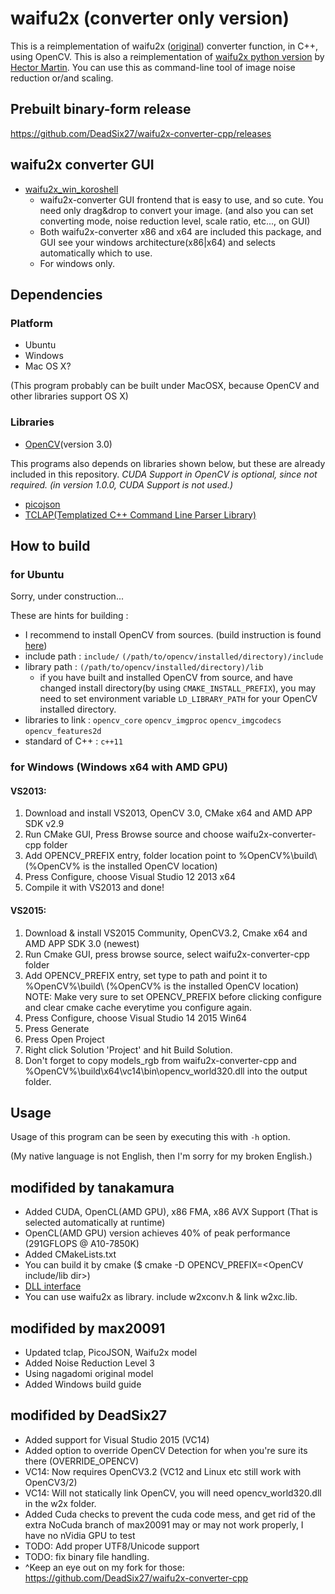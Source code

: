# waifu2x (converter only version)

This is a reimplementation of waifu2x ([original](https://github.com/nagadomi/waifu2x)) converter function, in C++, using OpenCV.
This is also a reimplementation of [waifu2x python version](https://marcan.st/transf/waifu2x.py) by [Hector Martin](https://marcan.st/blog/).
You can use this as command-line tool of image noise reduction or/and scaling.

## Prebuilt binary-form release

https://github.com/DeadSix27/waifu2x-converter-cpp/releases

## waifu2x converter GUI

 * [waifu2x_win_koroshell](http://inatsuka.com/extra/koroshell/)
   - waifu2x-converter GUI frontend that is easy to use, and so cute. You need only drag&drop to convert your image. (and also you can set converting mode, noise reduction level, scale ratio, etc..., on GUI)
   - Both waifu2x-converter x86 and x64 are included this package, and GUI see your windows architecture(x86|x64) and selects automatically which to use. 
   - For windows only.


## Dependencies

### Platform

 * Ubuntu  
 * Windows  
 * Mac OS X?  
 
(This program probably can be built under MacOSX, because OpenCV and other libraries support OS X)

### Libraries

 * [OpenCV](http://opencv.org/)(version 3.0)

This programs also depends on libraries shown below, but these are already included in this repository.
*CUDA Support in OpenCV is optional, since not required. (in version 1.0.0, CUDA Support is not used.)*

 * [picojson](https://github.com/kazuho/picojson)
 * [TCLAP(Templatized C++ Command Line Parser Library)](http://tclap.sourceforge.net/)

## How to build

### for Ubuntu

Sorry, under construction...

These are hints for building :

 * I recommend to install OpenCV from sources. (build instruction is found [here](http://opencv.org/quickstart.html))
 * include path : `include/` `(/path/to/opencv/installed/directory)/include`
 * library path : `(/path/to/opencv/installed/directory)/lib` 
     - if you have built and installed OpenCV from source, and have changed install directory(by using `CMAKE_INSTALL_PREFIX`), you may need to set environment variable `LD_LIBRARY_PATH` for your OpenCV installed directory.
 * libraries to link : `opencv_core` `opencv_imgproc` `opencv_imgcodecs` `opencv_features2d`
 * standard of C++ : `c++11`

### for Windows (Windows x64 with AMD GPU)

#### VS2013:

1. Download and install VS2013, OpenCV 3.0, CMake x64 and AMD APP SDK v2.9
2. Run CMake GUI, Press Browse source and choose waifu2x-converter-cpp folder
3. Add OPENCV_PREFIX entry, folder location point to %OpenCV%\build\ (%OpenCV% is the installed OpenCV location)
4. Press Configure, choose Visual Studio 12 2013 x64
5. Compile it with VS2013 and done!

#### VS2015:

1. Download & install VS2015 Community, OpenCV3.2, Cmake x64 and AMD APP SDK 3.0 (newest)
2. Run Cmake GUI, press browse source, select waifu2x-converter-cpp folder
3. Add OPENCV_PREFIX entry, set type to path and point it to %OpenCV%\build\ (%OpenCV% is the installed OpenCV location)
   NOTE: Make very sure to set OPENCV_PREFIX before clicking configure and clear cmake cache everytime you configure again.
4. Press Configure, choose Visual Studio 14 2015 Win64
5. Press Generate
6. Press Open Project
7. Right click Solution 'Project' and hit Build Solution.
8. Don't forget to copy models_rgb from waifu2x-converter-cpp and %OpenCV%\build\x64\vc14\bin\opencv_world320.dll into the output folder.

## Usage

Usage of this program can be seen by executing this with `-h` option.

(My native language is not English, then I'm sorry for my broken English.)

## modifided by tanakamura
 * Added CUDA, OpenCL(AMD GPU), x86 FMA, x86 AVX Support (That is selected automatically at runtime)
  * OpenCL(AMD GPU) version achieves 40% of peak performance (291GFLOPS @ A10-7850K)
 * Added CMakeLists.txt
  * You can build it by cmake ($ cmake -D OPENCV_PREFIX=&lt;OpenCV include/lib dir&gt;)
 * [DLL interface](src/w2xconv.h)
  * You can use waifu2x as library. include w2xconv.h & link w2xc.lib.

## modifided by max20091
 * Updated tclap, PicoJSON, Waifu2x model
 * Added Noise Reduction Level 3
 * Using nagadomi original model
 * Added Windows build guide

## modifided by DeadSix27
* Added support for Visual Studio 2015 (VC14)
* Added option to override OpenCV Detection for when you're sure its there (OVERRIDE_OPENCV)
* VC14: Now requires OpenCV3.2 (VC12 and Linux etc still work with OpenCV3/2)
* VC14: Will not statically link OpenCV, you will need opencv_world320.dll in the w2x folder.
* Added Cuda checks to prevent the cuda code mess, and get rid of the extra NoCuda branch of max20091 may or may not work properly, I have no nVidia GPU to test
* TODO: Add proper UTF8/Unicode support
* TODO: fix binary file handling.
* ^Keep an eye out on my fork for those: https://github.com/DeadSix27/waifu2x-converter-cpp

